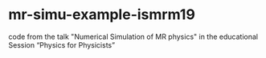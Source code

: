 # mr-simu-example-ismrm19
code from the talk "Numerical Simulation of MR physics" in the educational Session “Physics for Physicists” 
